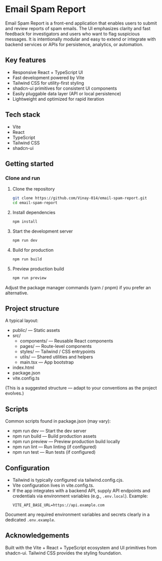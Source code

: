 # Email Spam Report

Email Spam Report is a front-end application that enables users to submit and review reports of spam emails. The UI emphasizes clarity and fast feedback for investigators and users who want to flag suspicious messages. It is intentionally modular and easy to extend or integrate with backend services or APIs for persistence, analytics, or automation.

## Key features

- Responsive React + TypeScript UI
- Fast development powered by Vite
- Tailwind CSS for utility-first styling
- shadcn-ui primitives for consistent UI components
- Easily pluggable data layer (API or local persistence)
- Lightweight and optimized for rapid iteration

## Tech stack

- Vite
- React
- TypeScript
- Tailwind CSS
- shadcn-ui

## Getting started

### Clone and run

1. Clone the repository
   ```bash
   git clone https://github.com/Vinay-014/email-spam-report.git
   cd email-spam-report
   ```

2. Install dependencies
   ```bash
   npm install
   ```

3. Start the development server
   ```bash
   npm run dev
   ```

4. Build for production
   ```bash
   npm run build
   ```

5. Preview production build
   ```bash
   npm run preview
   ```

Adjust the package manager commands (yarn / pnpm) if you prefer an alternative.

## Project structure

A typical layout:

- public/                — Static assets
- src/
  - components/          — Reusable React components
  - pages/               — Route-level components
  - styles/              — Tailwind / CSS entrypoints
  - utils/               — Shared utilities and helpers
  - main.tsx             — App bootstrap
- index.html
- package.json
- vite.config.ts

(This is a suggested structure — adapt to your conventions as the project evolves.)

## Scripts

Common scripts found in package.json (may vary):

- npm run dev — Start the dev server
- npm run build — Build production assets
- npm run preview — Preview production build locally
- npm run lint — Run linting (if configured)
- npm run test — Run tests (if configured)

## Configuration

- Tailwind is typically configured via tailwind.config.cjs.
- Vite configuration lives in vite.config.ts.
- If the app integrates with a backend API, supply API endpoints and credentials via environment variables (e.g., `.env.local`). Example:
  ```
  VITE_API_BASE_URL=https://api.example.com
  ```

Document any required environment variables and secrets clearly in a dedicated `.env.example`.

## Acknowledgements

Built with the Vite + React + TypeScript ecosystem and UI primitives from shadcn-ui. Tailwind CSS provides the styling foundation.
